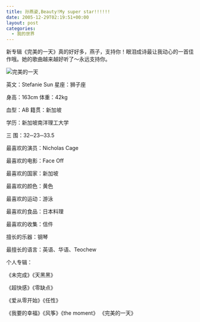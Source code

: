 ```yaml
---
title: 孙燕姿,Beauty!My super star!!!!!!
date: 2005-12-29T02:19:51+00:00
layout: post
categories:
  - 我的世界
---
```

新专辑《完美的一天》真的好好多，燕子，支持你！眼泪成诗最让我动心的一首佳作哦。她的歌曲越来越好听了～永远支持你。

![完美的一天](https://ws1.sinaimg.cn/large/622271cdly1fm830zdeotj20gl0glgmz.jpg)

英文：Stefanie Sun 星座：狮子座

身高：163cm 体重：42kg

血型：AB 籍贯：新加坡

学历：新加坡南洋理工大学

三 围：32─23─33.5

最喜欢的演员：Nicholas Cage

最喜欢的电影：Face Off

最喜欢的国家：新加坡

最喜欢的颜色：黄色

最喜欢的运动：游泳

最喜欢的食品：日本料理

最喜欢的收集：信件

擅长的乐器：钢琴

最擅长的语言：英语、华语、Teochew

个人专辑：

《未完成》《天黑黑》

《超快感》《零缺点》

《爱从零开始》《任性》

《我要的幸福》《风筝》《the moment》 《完美的一天》